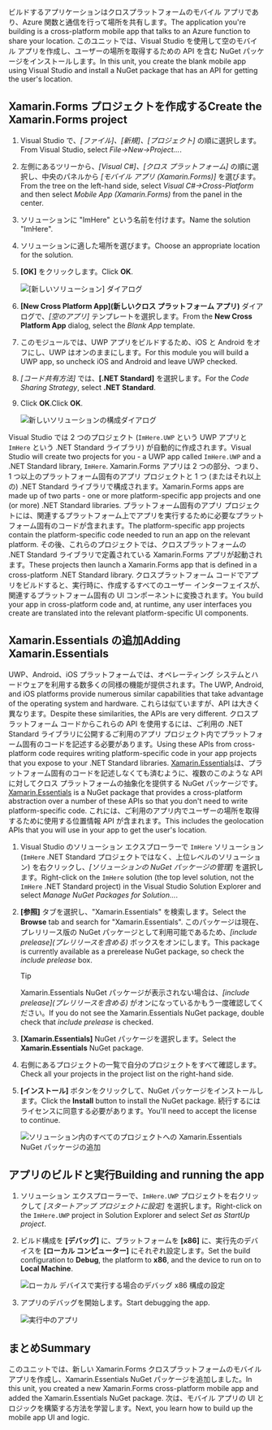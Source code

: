 <span data-ttu-id="d9e30-101">ビルドするアプリケーションはクロスプラットフォームのモバイル アプリであり、Azure 関数と通信を行って場所を共有します。</span><span class="sxs-lookup"><span data-stu-id="d9e30-101">The application you're building is a cross-platform mobile app that talks to an Azure function to share your location.</span></span> <span data-ttu-id="d9e30-102">このユニットでは、Visual Studio を使用して空のモバイル アプリを作成し、ユーザーの場所を取得するための API を含む NuGet パッケージをインストールします。</span><span class="sxs-lookup"><span data-stu-id="d9e30-102">In this unit, you create the blank mobile app using Visual Studio and install a NuGet package that has an API for getting the user's location.</span></span>

## <a name="create-the-xamarinforms-project"></a><span data-ttu-id="d9e30-103">Xamarin.Forms プロジェクトを作成する</span><span class="sxs-lookup"><span data-stu-id="d9e30-103">Create the Xamarin.Forms project</span></span>

1. <span data-ttu-id="d9e30-104">Visual Studio で、*[ファイル]、[新規]、[プロジェクト]* の順に選択します。</span><span class="sxs-lookup"><span data-stu-id="d9e30-104">From Visual Studio, select *File->New->Project...*.</span></span>

1. <span data-ttu-id="d9e30-105">左側にあるツリーから、*[Visual C#]、[クロス プラットフォーム]* の順に選択し、中央のパネルから *[モバイル アプリ (Xamarin.Forms)]* を選びます。</span><span class="sxs-lookup"><span data-stu-id="d9e30-105">From the tree on the left-hand side, select *Visual C#->Cross-Platform* and then select *Mobile App (Xamarin.Forms)* from the panel in the center.</span></span>

1. <span data-ttu-id="d9e30-106">ソリューションに "ImHere" という名前を付けます。</span><span class="sxs-lookup"><span data-stu-id="d9e30-106">Name the solution "ImHere".</span></span>

1. <span data-ttu-id="d9e30-107">ソリューションに適した場所を選びます。</span><span class="sxs-lookup"><span data-stu-id="d9e30-107">Choose an appropriate location for the solution.</span></span>

1. <span data-ttu-id="d9e30-108">**[OK]** をクリックします。</span><span class="sxs-lookup"><span data-stu-id="d9e30-108">Click **OK**.</span></span>

    ![[新しいソリューション] ダイアログ](../media/2-new-solution-dialog.png)

1. <span data-ttu-id="d9e30-110">**[New Cross Platform App]\(新しいクロス プラットフォーム アプリ\)** ダイアログで、*[空のアプリ]* テンプレートを選択します。</span><span class="sxs-lookup"><span data-stu-id="d9e30-110">From the **New Cross Platform App** dialog, select the *Blank App* template.</span></span>

1. <span data-ttu-id="d9e30-111">このモジュールでは、UWP アプリをビルドするため、iOS と Android をオフにし、UWP はオンのままにします。</span><span class="sxs-lookup"><span data-stu-id="d9e30-111">For this module you will build a UWP app, so uncheck iOS and Android and leave UWP checked.</span></span>

1. <span data-ttu-id="d9e30-112">*[コード共有方法]* では、**[.NET Standard]** を選択します。</span><span class="sxs-lookup"><span data-stu-id="d9e30-112">For the *Code Sharing Strategy*, select **.NET Standard**.</span></span>

1. <span data-ttu-id="d9e30-113">Click **OK**.</span><span class="sxs-lookup"><span data-stu-id="d9e30-113">Click **OK**.</span></span>

    ![新しいソリューションの構成ダイアログ](../media/2-configure-solution-dialog.png)

<span data-ttu-id="d9e30-115">Visual Studio では 2 つのプロジェクト (`ImHere.UWP` という UWP アプリと `ImHere` という .NET Standard ライブラリ) が自動的に作成されます。</span><span class="sxs-lookup"><span data-stu-id="d9e30-115">Visual Studio will create two projects for you - a UWP app called `ImHere.UWP` and a .NET Standard library, `ImHere`.</span></span> <span data-ttu-id="d9e30-116">Xamarin.Forms アプリは 2 つの部分、つまり、1 つ以上のプラットフォーム固有のアプリ プロジェクトと 1 つ (またはそれ以上の) .NET Standard ライブラリで構成されます。</span><span class="sxs-lookup"><span data-stu-id="d9e30-116">Xamarin.Forms apps are made up of two parts - one or more platform-specific app projects and one (or more) .NET Standard libraries.</span></span> <span data-ttu-id="d9e30-117">プラットフォーム固有のアプリ プロジェクトには、関連するプラットフォーム上でアプリを実行するために必要なプラットフォーム固有のコードが含まれます。</span><span class="sxs-lookup"><span data-stu-id="d9e30-117">The platform-specific app projects contain the platform-specific code needed to run an app on the relevant platform.</span></span> <span data-ttu-id="d9e30-118">その後、これらのプロジェクトでは、クロスプラットフォームの .NET Standard ライブラリで定義されている Xamarin.Forms アプリが起動されます。</span><span class="sxs-lookup"><span data-stu-id="d9e30-118">These projects then launch a Xamarin.Forms app that is defined in a cross-platform .NET Standard library.</span></span> <span data-ttu-id="d9e30-119">クロスプラットフォーム コードでアプリをビルドすると、実行時に、作成するすべてのユーザー インターフェイスが、関連するプラットフォーム固有の UI コンポーネントに変換されます。</span><span class="sxs-lookup"><span data-stu-id="d9e30-119">You build your app in cross-platform code and, at runtime, any user interfaces you create are translated into the relevant platform-specific UI components.</span></span>

## <a name="adding-xamarinessentials"></a><span data-ttu-id="d9e30-120">Xamarin.Essentials の追加</span><span class="sxs-lookup"><span data-stu-id="d9e30-120">Adding Xamarin.Essentials</span></span>

<span data-ttu-id="d9e30-121">UWP、Android、iOS プラットフォームでは、オペレーティング システムとハードウェアを利用する数多くの同様の機能が提供されます。</span><span class="sxs-lookup"><span data-stu-id="d9e30-121">The UWP, Android, and iOS platforms provide numerous similar capabilities that take advantage of the operating system and hardware.</span></span> <span data-ttu-id="d9e30-122">これらは似ていますが、API は大きく異なります。</span><span class="sxs-lookup"><span data-stu-id="d9e30-122">Despite these similarities, the APIs are very different.</span></span> <span data-ttu-id="d9e30-123">クロスプラットフォーム コードからこれらの API を使用するには、ご利用の .NET Standard ライブラリに公開するご利用のアプリ プロジェクト内でプラットフォーム固有のコードを記述する必要があります。</span><span class="sxs-lookup"><span data-stu-id="d9e30-123">Using these APIs from cross-platform code requires writing platform-specific code in your app projects that you expose to your .NET Standard libraries.</span></span> <span data-ttu-id="d9e30-124">[Xamarin.Essentials](https://docs.microsoft.com/xamarin/essentials/?azure-portal=true)は、プラットフォーム固有のコードを記述しなくても済むように、複数のこのような API に対してクロス プラットフォームの抽象化を提供する NuGet パッケージです。</span><span class="sxs-lookup"><span data-stu-id="d9e30-124">[Xamarin.Essentials](https://docs.microsoft.com/xamarin/essentials/?azure-portal=true) is a NuGet package that provides a cross-platform abstraction over a number of these APIs so that you don't need to write platform-specific code.</span></span> <span data-ttu-id="d9e30-125">これには、ご利用のアプリ内でユーザーの場所を取得するために使用する位置情報 API が含まれます。</span><span class="sxs-lookup"><span data-stu-id="d9e30-125">This includes the geolocation APIs that you will use in your app to get the user's location.</span></span>

1. <span data-ttu-id="d9e30-126">Visual Studio のソリューション エクスプローラーで `ImHere` ソリューション (`ImHere` .NET Standard プロジェクトではなく、上位レベルのソリューション) を右クリックし、*[ソリューションの NuGet パッケージの管理]* を選択します。</span><span class="sxs-lookup"><span data-stu-id="d9e30-126">Right-click on the `ImHere` solution (the top level solution, not the `ImHere` .NET Standard project) in the Visual Studio Solution Explorer and select *Manage NuGet Packages for Solution...*.</span></span>

1. <span data-ttu-id="d9e30-127">**[参照]** タブを選択し、"Xamarin.Essentials" を検索します。</span><span class="sxs-lookup"><span data-stu-id="d9e30-127">Select the **Browse** tab and search for "Xamarin.Essentials".</span></span> <span data-ttu-id="d9e30-128">このパッケージは現在、プレリリース版の NuGet パッケージとして利用可能であるため、*[include prelease]\(プレリリースを含める\)* ボックスをオンにします。</span><span class="sxs-lookup"><span data-stu-id="d9e30-128">This package is currently available as a prerelease NuGet package, so check the *include prelease* box.</span></span>

    > [!TIP]
    > <span data-ttu-id="d9e30-129">Xamarin.Essentials NuGet パッケージが表示されない場合は、*[include prelease]\(プレリリースを含める\)* がオンになっているかもう一度確認してください。</span><span class="sxs-lookup"><span data-stu-id="d9e30-129">If you do not see the Xamarin.Essentials NuGet package, double check that *include prelease* is checked.</span></span> 

1. <span data-ttu-id="d9e30-130">**[Xamarin.Essentials]** NuGet パッケージを選択します。</span><span class="sxs-lookup"><span data-stu-id="d9e30-130">Select the **Xamarin.Essentials** NuGet package.</span></span>

1. <span data-ttu-id="d9e30-131">右側にあるプロジェクトの一覧で自分のプロジェクトをすべて確認します。</span><span class="sxs-lookup"><span data-stu-id="d9e30-131">Check all your projects in the project list on the right-hand side.</span></span>

1. <span data-ttu-id="d9e30-132">**[インストール]** ボタンをクリックして、NuGet パッケージをインストールします。</span><span class="sxs-lookup"><span data-stu-id="d9e30-132">Click the **Install** button to install the NuGet package.</span></span> <span data-ttu-id="d9e30-133">続行するにはライセンスに同意する必要があります。</span><span class="sxs-lookup"><span data-stu-id="d9e30-133">You'll need to accept the license to continue.</span></span>

    ![ソリューション内のすべてのプロジェクトへの Xamarin.Essentials NuGet パッケージの追加](../media/2-add-essentials-nuget.png)

## <a name="building-and-running-the-app"></a><span data-ttu-id="d9e30-135">アプリのビルドと実行</span><span class="sxs-lookup"><span data-stu-id="d9e30-135">Building and running the app</span></span>

1. <span data-ttu-id="d9e30-136">ソリューション エクスプローラーで、`ImHere.UWP` プロジェクトを右クリックして *[スタートアップ プロジェクトに設定]* を選択します。</span><span class="sxs-lookup"><span data-stu-id="d9e30-136">Right-click on the `ImHere.UWP` project in Solution Explorer and select *Set as StartUp project*.</span></span>

1. <span data-ttu-id="d9e30-137">ビルド構成を **[デバッグ]** に、プラットフォームを **[x86]** に、実行先のデバイスを **[ローカル コンピューター]** にそれぞれ設定します。</span><span class="sxs-lookup"><span data-stu-id="d9e30-137">Set the build configuration to **Debug**, the platform to **x86**, and the device to run on to **Local Machine**.</span></span>

    ![ローカル デバイスで実行する場合のデバッグ x86 構成の設定](../media/2-debug-configuration.png)

1. <span data-ttu-id="d9e30-139">アプリのデバッグを開始します。</span><span class="sxs-lookup"><span data-stu-id="d9e30-139">Start debugging the app.</span></span>

    ![実行中のアプリ](../media/2-debuging-app.png)

## <a name="summary"></a><span data-ttu-id="d9e30-141">まとめ</span><span class="sxs-lookup"><span data-stu-id="d9e30-141">Summary</span></span>

<span data-ttu-id="d9e30-142">このユニットでは、新しい Xamarin.Forms クロスプラットフォームのモバイル アプリを作成し、Xamarin.Essentials NuGet パッケージを追加しました。</span><span class="sxs-lookup"><span data-stu-id="d9e30-142">In this unit, you created a new Xamarin.Forms cross-platform mobile app and added the Xamarin.Essentials NuGet package.</span></span> <span data-ttu-id="d9e30-143">次は、モバイル アプリの UI とロジックを構築する方法を学習します。</span><span class="sxs-lookup"><span data-stu-id="d9e30-143">Next, you learn how to build up the mobile app UI and logic.</span></span>